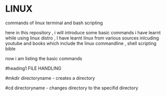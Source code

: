# LINUX
commands of linux terminal and bash scripting

here in this repository , i will introduce some basic commands i have learnt while using linux distro , I have learnt linux from various sources inlcuding youtube and books which include the linux commandline , shell scripting bible 

now i am listing the basic commands 

#heading1  FILE HANDLING

#mkdir directoryname  - creates a directory 

#cd directoryname - changes directory to the specifid directory 


